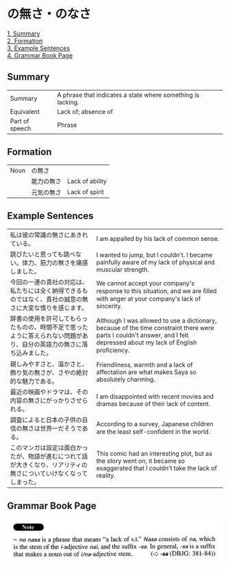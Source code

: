 # の無さ・のなさ

[1. Summary](#summary)<br>
[2. Formation](#formation)<br>
[3. Example Sentences](#example-sentences)<br>
[4. Grammar Book Page](#grammar-book-page)<br>


## Summary

<table><tr>   <td>Summary</td>   <td>A phrase that indicates a state where something is lacking.</td></tr><tr>   <td>Equivalent</td>   <td>Lack of; absence of</td></tr><tr>   <td>Part of speech</td>   <td>Phrase</td></tr></table>

## Formation

<table class="table"><tbody><tr class="tr head"><td class="td"><span class="bold">Noun</span></td><td class="td"><span class="concept">の無さ</span></td><td class="td"></td></tr><tr class="tr"><td class="td"></td><td class="td"><span>能力</span><span class="concept">の無さ</span></td><td class="td"><span>Lack of ability</span></td></tr><tr class="tr"><td class="td"></td><td class="td"><span>元気</span><span class="concept">の無さ</span></td><td class="td"><span>Lack of spirit</span></td></tr></tbody></table>

## Example Sentences

<table><tr>   <td>私は彼の常識の無さにあきれている。</td>   <td>I am appalled by his lack of common sense.</td></tr><tr>   <td>跳びたいと思っても跳べない。体力、筋力の無さを痛感しました。</td>   <td>I wanted to jump, but I couldn't. I became painfully aware of my lack of physical and muscular strength.</td></tr><tr>   <td>今回の一連の貴社の対応は、私たちには全く納得できるものではなく、貴社の誠意の無さに大変な憤りを感じます。</td>   <td>We cannot accept your company's response to this situation, and we are ﬁlled with anger at your company's lack of sincerity.</td></tr><tr>   <td>辞書の使用を許可してもらったものの、時間不足で思ったように答えられない問題があり、自分の英語力の無さに落ち込みました。</td>   <td>Although I was allowed to use a dictionary, because of the time constraint there were parts I couldn't answer, and I felt depressed about my lack of English proﬁciency.</td></tr><tr>   <td>親しみやすさと、温かさと、飾り気の無さが、さやの絶対的な魅力である。</td>   <td>Friendliness, warmth and a lack of affectation are what makes Saya so absolutely charming.</td></tr><tr>   <td>最近の映画やドラマは、その内容の無さにがっかりさせられる。</td>   <td>I am disappointed with recent movies and dramas because of their lack of content.</td></tr><tr>   <td>調査によると日本の子供の自信の無さは世界一だそうである。</td>   <td>According to a survey, Japanese children are the least self-conﬁdent in the world.</td></tr><tr>   <td>このマンガは設定は面白かったが、物語が進むにつれて話が大きくなり、リアリティの無さについていけなくなってしまった。</td>   <td>This comic had an interesting plot, but as the story went on, it became so exaggerated that I couldn't take the lack of reality.</td></tr></table>

## Grammar Book Page

![](../img/Advancedの無さ.png)


